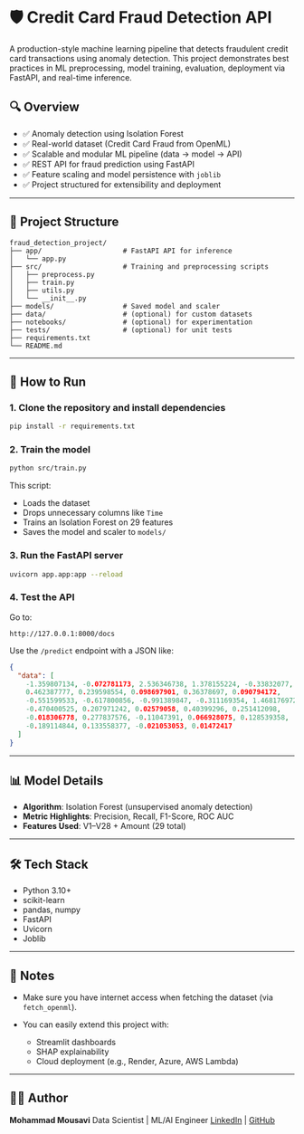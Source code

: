 # 🛡️ Credit Card Fraud Detection API

A production-style machine learning pipeline that detects fraudulent credit card transactions using anomaly detection. This project demonstrates best practices in ML preprocessing, model training, evaluation, deployment via FastAPI, and real-time inference.

## 🔍 Overview

* ✅ Anomaly detection using Isolation Forest
* ✅ Real-world dataset (Credit Card Fraud from OpenML)
* ✅ Scalable and modular ML pipeline (data → model → API)
* ✅ REST API for fraud prediction using FastAPI
* ✅ Feature scaling and model persistence with `joblib`
* ✅ Project structured for extensibility and deployment

---

## 📁 Project Structure

```
fraud_detection_project/
├── app/                    # FastAPI API for inference
│   └── app.py
├── src/                    # Training and preprocessing scripts
│   ├── preprocess.py
│   ├── train.py
│   ├── utils.py
│   └── __init__.py
├── models/                 # Saved model and scaler
├── data/                   # (optional) for custom datasets
├── notebooks/              # (optional) for experimentation
├── tests/                  # (optional) for unit tests
├── requirements.txt
└── README.md
```

---

## 🚀 How to Run

### 1. Clone the repository and install dependencies

```bash
pip install -r requirements.txt
```

### 2. Train the model

```bash
python src/train.py
```

This script:

* Loads the dataset
* Drops unnecessary columns like `Time`
* Trains an Isolation Forest on 29 features
* Saves the model and scaler to `models/`

### 3. Run the FastAPI server

```bash
uvicorn app.app:app --reload
```

### 4. Test the API

Go to:

```
http://127.0.0.1:8000/docs
```

Use the `/predict` endpoint with a JSON like:

```json
{
  "data": [
    -1.359807134, -0.072781173, 2.536346738, 1.378155224, -0.33832077,
    0.462387777, 0.239598554, 0.098697901, 0.36378697, 0.090794172,
    -0.551599533, -0.617800856, -0.991389847, -0.311169354, 1.468176972,
    -0.470400525, 0.207971242, 0.02579058, 0.40399296, 0.251412098,
    -0.018306778, 0.277837576, -0.11047391, 0.066928075, 0.128539358,
    -0.189114844, 0.133558377, -0.021053053, 0.01472417
  ]
}
```

---

## 📊 Model Details

* **Algorithm**: Isolation Forest (unsupervised anomaly detection)
* **Metric Highlights**: Precision, Recall, F1-Score, ROC AUC
* **Features Used**: V1–V28 + Amount (29 total)

---

## 🛠️ Tech Stack

* Python 3.10+
* scikit-learn
* pandas, numpy
* FastAPI
* Uvicorn
* Joblib

---

## 📌 Notes

* Make sure you have internet access when fetching the dataset (via `fetch_openml`).
* You can easily extend this project with:

  * Streamlit dashboards
  * SHAP explainability
  * Cloud deployment (e.g., Render, Azure, AWS Lambda)

---

## 👨‍💻 Author

**Mohammad Mousavi**
Data Scientist | ML/AI Engineer
[LinkedIn](https://www.linkedin.com/in/mohammad-mousavi-895763113/) | [GitHub](https://github.com/kmousavi91)


